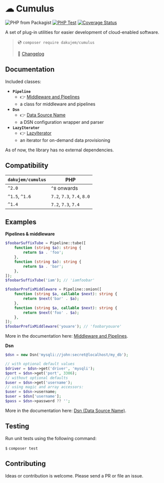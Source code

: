# ☁ Cumulus

![PHP from Packagist](https://img.shields.io/packagist/php-v/dakujem/cumulus)
[![PHP Test](https://github.com/dakujem/cumulus/actions/workflows/php-test.yml/badge.svg)](https://github.com/dakujem/cumulus/actions/workflows/php-test.yml)
[![Coverage Status](https://coveralls.io/repos/github/dakujem/cumulus/badge.svg?branch=feat/ci-update)](https://coveralls.io/github/dakujem/cumulus?branch=feat/ci-update)

A set of plug-in utilities for easier development of cloud-enabled software.

> 💿 `composer require dakujem/cumulus`
>
> 📒 [Changelog](changelog.md)


## Documentation

Included classes:
- **`Pipeline`**
  - 👉 [Middleware and Pipelines](doc/pipeline.md)
  - a class for middleware and pipelines
- **`Dsn`**
  - 👉 [Data Source Name](doc/dsn.md)
  - a DSN configuration wrapper and parser
- **`LazyIterator`**
  - 👉 [LazyIterator](doc/lazyIterator.md)
  - an iterator for on-demand data provisioning

As of now, the library has no external dependencies.


## Compatibility

| `dakujem/cumulus` | PHP |
|---------|-----|
| `^2.0` | `^8` onwards |
| `^1.5`, `^1.6` | `7.2`, `7.3`, `7.4`, `8.0` |
| `^1.4` | `7.2`, `7.3`, `7.4` |


## Examples

**Pipelines & middleware**
```php
$foobarSuffixTube = Pipeline::tube([
    function (string $a): string {
        return $a . 'foo';
    },
    function (string $a): string {
        return $a . 'bar';
    },
]);
$foobarSuffixTube('iam'); // 'iamfoobar'

$foobarPrefixMiddleware = Pipeline::onion([
    function (string $a, callable $next): string {
        return $next('bar' . $a);
    },
    function (string $a, callable $next): string {
        return $next('foo' . $a);
    },
]);
$foobarPrefixMiddleware('youare'); // 'foobaryouare'
```
More in the documentation here: [Middleware and Pipelines](doc/pipeline.md).

**Dsn**
```php
$dsn = new Dsn('mysqli://john:secret@localhost/my_db');

// with optional default values
$driver = $dsn->get('driver', 'mysqli');
$port = $dsn->get('port', 3306);
// without optional defaults
$user = $dsn->get('username');
// using magic and array accessors:
$user = $dsn->username;
$user = $dsn['username'];
$pass = $dsn->password ?? '';
```
More in the documentation here: [Dsn (Data Source Name)](doc/dsn.md).


## Testing

Run unit tests using the following command:

`$` `composer test`


## Contributing

Ideas or contribution is welcome. Please send a PR or file an issue.

